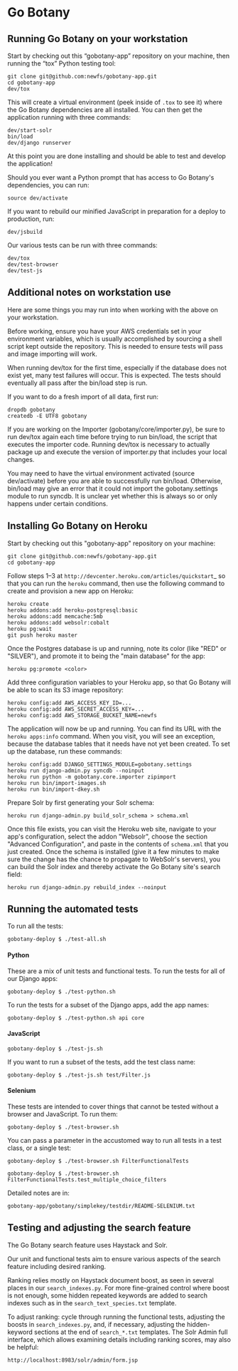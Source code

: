 Go Botany
=========

Running Go Botany on your workstation
-------------------------------------

Start by checking out this “gobotany-app” repository on your machine,
then running the “tox” Python testing tool:

    git clone git@github.com:newfs/gobotany-app.git
    cd gobotany-app
    dev/tox

This will create a virtual environment (peek inside of `.tox` to see it)
where the Go Botany dependencies are all installed. You can then get the
application running with three commands:

    dev/start-solr
    bin/load
    dev/django runserver

At this point you are done installing and should be able to test and
develop the application!

Should you ever want a Python prompt that has access to Go Botany's
dependencies, you can run:

    source dev/activate

If you want to rebuild our minified JavaScript in preparation for a
deploy to production, run:

    dev/jsbuild

Our various tests can be run with three commands:

    dev/tox
    dev/test-browser
    dev/test-js


Additional notes on workstation use
-----------------------------------

Here are some things you may run into when working with the above on
your workstation.

Before working, ensure you have your AWS credentials set in your
environment variables, which is usually accomplished by sourcing a shell
script kept outside the repository. This is needed to ensure tests will
pass and image importing will work.

When running dev/tox for the first time, especially if the database does not
exist yet, many test failures will occur. This is expected. The tests
should eventually all pass after the bin/load step is run.

If you want to do a fresh import of all data, first run:

    dropdb gobotany
    createdb -E UTF8 gobotany

If you are working on the Importer (gobotany/core/importer.py), be sure
to run dev/tox again each time before trying to run bin/load, the script
that executes the importer code. Running dev/tox is necessary to actually
package up and execute the version of importer.py that includes your local
changes.

You may need to have the virtual environment activated (source
dev/activate) before you are able to successfully run bin/load.
Otherwise, bin/load may give an error that it could not import the
gobotany.settings module to run syncdb. It is unclear yet whether this
is always so or only happens under certain conditions. 


Installing Go Botany on Heroku
------------------------------

Start by checking out this "gobotany-app" repository on your machine:

    git clone git@github.com:newfs/gobotany-app.git
    cd gobotany-app

Follow steps 1–3 at `http://devcenter.heroku.com/articles/quickstart`_
so that you can run the ``heroku`` command, then use the following
command to create and provision a new app on Heroku:

    heroku create
    heroku addons:add heroku-postgresql:basic
    heroku addons:add memcache:5mb
    heroku addons:add websolr:cobalt
    heroku pg:wait
    git push heroku master

Once the Postgres database is up and running, note its color (like "RED"
or "SILVER"), and promote it to being the "main database" for the app:

    heroku pg:promote <color>

Add three configuration variables to your Heroku app, so that Go Botany
will be able to scan its S3 image repository:

    heroku config:add AWS_ACCESS_KEY_ID=...
    heroku config:add AWS_SECRET_ACCESS_KEY=...
    heroku config:add AWS_STORAGE_BUCKET_NAME=newfs

The application will now be up and running.  You can find its URL with
the ``heroku apps:info`` command.  When you visit, you will see an
exception, because the database tables that it needs have not yet been
created.  To set up the database, run these commands:

    heroku config:add DJANGO_SETTINGS_MODULE=gobotany.settings
    heroku run django-admin.py syncdb --noinput
    heroku run python -m gobotany.core.importer zipimport
    heroku run bin/import-images.sh
    heroku run bin/import-dkey.sh

Prepare Solr by first generating your Solr schema:

    heroku run django-admin.py build_solr_schema > schema.xml

Once this file exists, you can visit the Heroku web site, navigate to
your app's configuration, select the addon "Websolr", choose the section
"Advanced Configuration", and paste in the contents of ``schema.xml``
that you just created.  Once the schema is installed (give it a few
minutes to make sure the change has the chance to propagate to WebSolr's
servers), you can build the Solr index and thereby activate the Go
Botany site's search field:

    heroku run django-admin.py rebuild_index --noinput


Running the automated tests
---------------------------

To run all the tests:

    gobotany-deploy $ ./test-all.sh

#### Python ####

These are a mix of unit tests and functional tests. To run the tests for
all of our Django apps:

    gobotany-deploy $ ./test-python.sh

To run the tests for a subset of the Django apps, add the app names:

    gobotany-deploy $ ./test-python.sh api core

#### JavaScript ####

    gobotany-deploy $ ./test-js.sh

If you want to run a subset of the tests, add the test class name:

    gobotany-deploy $ ./test-js.sh test/Filter.js

#### Selenium ####
   
These tests are intended to cover things that cannot be tested without a
browser and JavaScript. To run them:

    gobotany-deploy $ ./test-browser.sh

You can pass a parameter in the accustomed way to run all tests in a test
class, or a single test:

    gobotany-deploy $ ./test-browser.sh FilterFunctionalTests

    gobotany-deploy $ ./test-browser.sh FilterFunctionalTests.test_multiple_choice_filters

Detailed notes are in:
    
    gobotany-app/gobotany/simplekey/testdir/README-SELENIUM.txt


Testing and adjusting the search feature
----------------------------------------

The Go Botany search feature uses Haystack and Solr.

Our unit and functional tests aim to ensure various aspects of the search
feature including desired ranking.

Ranking relies mostly on Haystack document boost, as seen in several
places in our `search_indexes.py`. For more fine-grained control where
boost is not enough, some hidden repeated keywords are added to search
indexes such as in the `search_text_species.txt` template.

To adjust ranking: cycle through running the functional tests, adjusting
the boosts in `search_indexes.py`, and, if necessary, adjusting the
hidden-keyword sections at the end of `search_*.txt` templates. The Solr
Admin full interface, which allows examining details including ranking
scores, may also be helpful:

    http://localhost:8983/solr/admin/form.jsp
